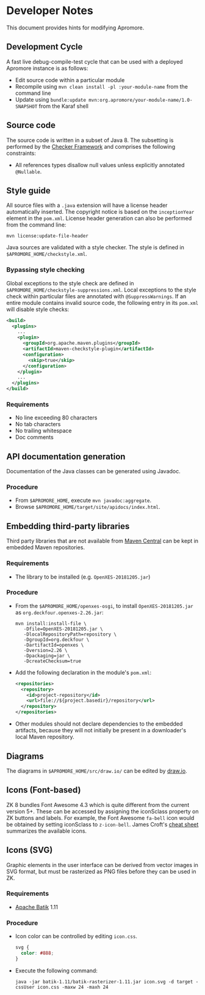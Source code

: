 # Developer Notes
This document provides hints for modifying Apromore.


## Development Cycle
A fast live debug-compile-test cycle that can be used with a deployed Apromore instance is as follows:

- Edit source code within a particular module
- Recompile using `mvn clean install -pl :your-module-name` from the command line
- Update using `bundle:update mvn:org.apromore/your-module-name/1.0-SNAPSHOT` from the Karaf shell


## Source code
The source code is written in a subset of Java 8.
The subsetting is performed by the [Checker Framework](https://checkerframework.org) and comprises the following constraints:

- All references types disallow null values unless explicitly annotated `@Nullable`.


## Style guide
All source files with a `.java` extension will have a license header automatically inserted.
The copyright notice is based on the `inceptionYear` element in the `pom.xml`.
License header generation can also be performed from the command line:

```
mvn license:update-file-header
```

Java sources are validated with a style checker.
The style is defined in `$APROMORE_HOME/checkstyle.xml`.

### Bypassing style checking
Global exceptions to the style check are defined in `$APROMORE_HOME/checkstyle-suppressions.xml`.
Local exceptions to the style check within particular files are annotated with `@SuppressWarnings`.
If an entire module contains invalid source code, the following entry in its `pom.xml` will disable style checks:

```xml
<build>
  <plugins>
    ...
    <plugin>
      <groupId>org.apache.maven.plugins</groupId>
      <artifactId>maven-checkstyle-plugin</artifactId>
      <configuration>
        <skip>true</skip>
      </configuration>
    </plugin>
    ...
  </plugins>
</build>
```

### Requirements
- No line exceeding 80 characters
- No tab characters 
- No trailing whitespace 
- Doc comments


## API documentation generation
Documentation of the Java classes can be generated using Javadoc.

### Procedure
- From `$APROMORE_HOME`, execute `mvn javadoc:aggregate`.
- Browse `$APROMORE_HOME/target/site/apidocs/index.html`.


## Embedding third-party libraries
Third party libraries that are not available from [Maven Central](https://maven.org) can be kept in embedded Maven repositories.

### Requirements
- The library to be installed (e.g. `OpenXES-20181205.jar`)

### Procedure
- From the `$APROMORE_HOME/openxes-osgi`, to install `OpenXES-20181205.jar` as `org.deckfour.openxes-2.26.jar`:

  ```
  mvn install:install-file \
     -Dfile=OpenXES-20181205.jar \
     -DlocalRepositoryPath=repository \
     -DgroupId=org.deckfour \
     -DartifactId=openxes \
     -Dversion=2.26 \
     -Dpackaging=jar \
     -DcreateChecksum=true
  ```
- Add the following declaration in the module's `pom.xml`:

  ```xml
  <repositories>
    <repository>
      <id>project-repository</id>
      <url>file://${project.basedir}/repository</url>
    </repository>
  </repositories>
  ```

- Other modules should not declare dependencies to the embedded artifacts, because they will not initially be present in a downloader's local Maven repository.


## Diagrams
The diagrams in `$APROMORE_HOME/src/draw.io/` can be edited by [draw.io](https://www.draw.io).


## Icons (Font-based)
ZK 8 bundles Font Awesome 4.3 which is quite different from the current version 5+.
These can be accessed by assigning the iconSclass property on ZK buttons and labels.
For example, the Font Awesome `fa-bell` icon would be obtained by setting iconSclass to `z-icon-bell`.
James Croft's [cheat sheet](https://fontawesome.bootstrapcheatsheets.com) summarizes the available icons.


## Icons (SVG)
Graphic elements in the user interface can be derived from vector images in SVG format, but must be rasterized as PNG files before they can be used in ZK.

### Requirements
- [Apache Batik](https://xmlgraphics.apache.org/batik/) 1.11

### Procedure
- Icon color can be controlled by editing `icon.css`.

  ```css
  svg {
    color: #888;
  }
  ```
- Execute the following command:

  ```
  java -jar batik-1.11/batik-rasterizer-1.11.jar icon.svg -d target -cssUser icon.css -maxw 24 -maxh 24
  ```
